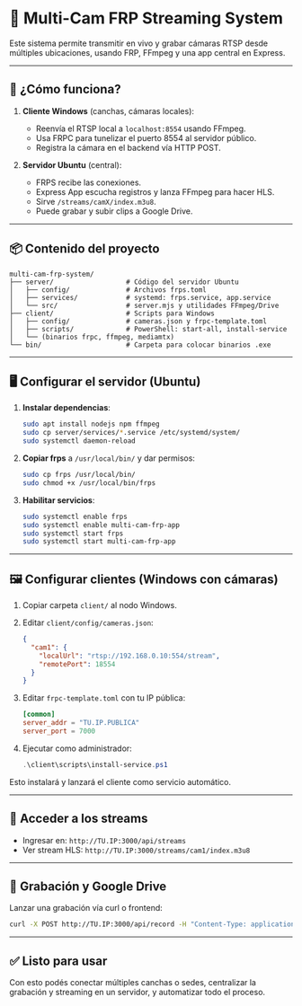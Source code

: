 
# 📡 Multi-Cam FRP Streaming System

Este sistema permite transmitir en vivo y grabar cámaras RTSP desde múltiples ubicaciones, usando FRP, FFmpeg y una app central en Express.

---

## 🧠 ¿Cómo funciona?

1. **Cliente Windows** (canchas, cámaras locales):  
   - Reenvía el RTSP local a `localhost:8554` usando FFmpeg.
   - Usa FRPC para tunelizar el puerto 8554 al servidor público.
   - Registra la cámara en el backend vía HTTP POST.

2. **Servidor Ubuntu** (central):  
   - FRPS recibe las conexiones.
   - Express App escucha registros y lanza FFmpeg para hacer HLS.
   - Sirve `/streams/camX/index.m3u8`.
   - Puede grabar y subir clips a Google Drive.

---

## 📦 Contenido del proyecto

```
multi-cam-frp-system/
├── server/                  # Código del servidor Ubuntu
│   ├── config/              # Archivos frps.toml
│   ├── services/            # systemd: frps.service, app.service
│   └── src/                 # server.mjs y utilidades FFmpeg/Drive
├── client/                  # Scripts para Windows
│   ├── config/              # cameras.json y frpc-template.toml
│   ├── scripts/             # PowerShell: start-all, install-service
│   └── (binarios frpc, ffmpeg, mediamtx)
└── bin/                     # Carpeta para colocar binarios .exe
```

---

## 🖥️ Configurar el servidor (Ubuntu)

1. **Instalar dependencias**:
   ```bash
   sudo apt install nodejs npm ffmpeg
   sudo cp server/services/*.service /etc/systemd/system/
   sudo systemctl daemon-reload
   ```

2. **Copiar frps** a `/usr/local/bin/` y dar permisos:
   ```bash
   sudo cp frps /usr/local/bin/
   sudo chmod +x /usr/local/bin/frps
   ```

3. **Habilitar servicios**:
   ```bash
   sudo systemctl enable frps
   sudo systemctl enable multi-cam-frp-app
   sudo systemctl start frps
   sudo systemctl start multi-cam-frp-app
   ```

---

## 🖼️ Configurar clientes (Windows con cámaras)

1. Copiar carpeta `client/` al nodo Windows.
2. Editar `client/config/cameras.json`:
   ```json
   {
     "cam1": {
       "localUrl": "rtsp://192.168.0.10:554/stream",
       "remotePort": 18554
     }
   }
   ```
3. Editar `frpc-template.toml` con tu IP pública:
   ```toml
   [common]
   server_addr = "TU.IP.PUBLICA"
   server_port = 7000
   ```

4. Ejecutar como administrador:
   ```powershell
   .\client\scripts\install-service.ps1
   ```

Esto instalará y lanzará el cliente como servicio automático.

---

## 🔗 Acceder a los streams

- Ingresar en: `http://TU.IP:3000/api/streams`
- Ver stream HLS: `http://TU.IP:3000/streams/cam1/index.m3u8`

---

## 📼 Grabación y Google Drive

Lanzar una grabación vía curl o frontend:
```bash
curl -X POST http://TU.IP:3000/api/record -H "Content-Type: application/json" -d '{ "camId": "cam1", "duration": 600 }'
```

---

## ✅ Listo para usar

Con esto podés conectar múltiples canchas o sedes, centralizar la grabación y streaming en un servidor, y automatizar todo el proceso.

